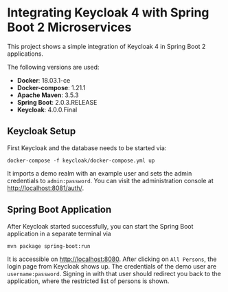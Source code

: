 # Integrating Keycloak 4 with Spring Boot 2 Microservices

This project shows a simple integration of Keycloak 4 in Spring Boot 2 applications.

The following versions are used:

* __Docker__: 18.03.1-ce
* __Docker-compose__: 1.21.1
* __Apache Maven__: 3.5.3
* __Spring Boot__: 2.0.3.RELEASE
* __Keycloak__: 4.0.0.Final

## Keycloak Setup

First Keycloak and the database needs to be started via:

```
docker-compose -f keycloak/docker-compose.yml up
```

It imports a demo realm with an example user and sets the admin credentials to `admin:password`. You can visit the administration console at [http://localhost:8081/auth/](http://localhost:8081/auth/).

## Spring Boot Application

After Keycloak started successfully, you can start the Spring Boot application in a separate terminal via

```
mvn package spring-boot:run
```

It is accessible on [http://localhost:8080](http://localhost:8080). After clicking on `All Persons`, the login page from Keycloak shows up. The credentials of the demo user are `username:password`. Signing in with that user should redirect you back to the application, where the restricted list of persons is shown.
